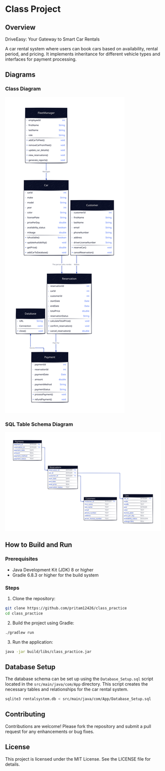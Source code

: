 # Class Project

## Overview

DriveEasy: Your Gateway
to Smart Car Rentals


A car rental system where users can book cars based on availability, rental period, and pricing.
It implements inheritance for different vehicle types and interfaces for payment processing.


## Diagrams

### Class Diagram
![](./resources/diagram/class_diagram.svg)

### SQL Table Schema Diagram
![](resources/diagram/table_schema.svg)

## How to Build and Run

### Prerequisites
- Java Development Kit (JDK) 8 or higher
- Gradle 6.8.3 or higher for the build system


### Steps
1. Clone the repository:
```sh
git clone https://github.com/pritam12426/class_practice
cd class_practice
```

2. Build the project using Gradle:
```sh
./gradlew run
```

3. Run the application:
```sh
java -jar build/libs/class_practice.jar
```

## Database Setup
The database schema can be set up using the `Database_Setup.sql` script located in the `src/main/java/com/App` directory. This script creates the necessary tables and relationships for the car rental system.

``` sh
sqlite3 rentalsystem.db < src/main/java/com/App/Database_Setup.sql
```

## Contributing
Contributions are welcome! Please fork the repository and submit a pull request for any enhancements or bug fixes.

## License
This project is licensed under the MIT License. See the LICENSE file for details.
